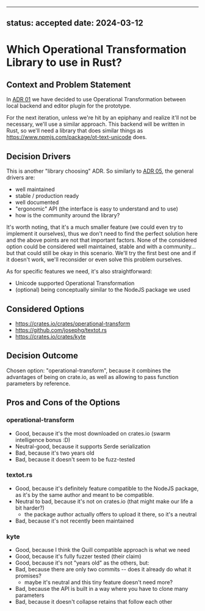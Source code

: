 <!--
SPDX-FileCopyrightText: 2024 blinry <mail@blinry.org>
SPDX-FileCopyrightText: 2024 zormit <nt4u@kpvn.de>

SPDX-License-Identifier: CC-BY-SA-4.0
-->

---
status: accepted
date: 2024-03-12
---
# Which Operational Transformation Library to use in Rust?

## Context and Problem Statement

In [ADR 01](./01-use-operational-transform-as-editor-backend-protocol.md) we have decided to use Operational Transformation between local backend and editor plugin for the prototype.

For the next iteration, unless we're hit by an epiphany and realize it'll not be necessary, we'll use a similar approach.
This backend will be written in Rust, so we'll need a library that does similar things as https://www.npmjs.com/package/ot-text-unicode does.

## Decision Drivers

This is another "library choosing" ADR. So similarly to [ADR 05](./05-crdt-library.md), the general drivers are:
* well maintained
* stable / production ready
* well documented
* "ergonomic" API (the interface is easy to understand and to use)
* how is the community around the library?

It's worth noting, that it's a much smaller feature (we could even try to implement it ourselves), thus we don't need to find the perfect solution here and the above points are not that important factors.
None of the considered option could be considered well maintained, stable and with a community... but that could still be okay in this scenario.
We'll try the first best one and if it doesn't work, we'll reconsider or even solve this problem ourselves.

As for specific features we need, it's also straightforward:
* Unicode supported Operational Transformation
* (optional) being conceptually similar to the NodeJS package we used


## Considered Options

* https://crates.io/crates/operational-transform
* https://github.com/josephg/textot.rs
* https://crates.io/crates/kyte

## Decision Outcome

Chosen option: "operational-transform", because it combines the advantages of being on crate.io, as well as allowing to pass function parameters by reference.

## Pros and Cons of the Options

### operational-transform

* Good, because it's the most downloaded on crates.io (swarm intelligence bonus :D)
* Neutral-good, because it supports Serde serialization
* Bad, because it's two years old
* Bad, because it doesn't seem to be fuzz-tested

### textot.rs

* Good, because it's definitely feature compatible to the NodeJS package,
    as it's by the same author and meant to be compatible.
* Neutral to bad, because it's not on crates.io (that might make our life a bit harder?)
    * the package author actually offers to upload it there, so it's a neutral
* Bad, because it's not recently been maintained

### kyte

* Good, because I think the Quill compatible approach is what we need
* Good, because it's fully fuzzer tested (their claim)
* Good, because it's not "years old" as the others, but:
* Bad, because there are only two commits -- does it already do what it promises?
    * maybe it's neutral and this tiny feature doesn't need more?
* Bad, because the API is built in a way where you have to clone many parameters
* Bad, because it doesn't collapse retains that follow each other
